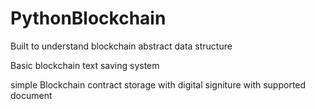# PythonBlockchain
Built to understand blockchain abstract data structure


Basic blockchain text saving system


<p>simple Blockchain contract storage with digital signiture with supported document</p>
  
  

